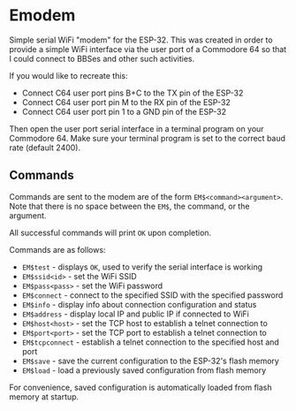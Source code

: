 # Emodem
Simple serial WiFi "modem" for the ESP-32. This was created in order to provide a simple WiFi interface via the user port of a Commodore 64 so that I could connect to BBSes and other such activities.

If you would like to recreate this:
* Connect C64 user port pins B+C to the TX pin of the ESP-32
* Connect C64 user port pin M to the RX pin of the ESP-32
* Connect C64 user port pin 1 to a GND pin of the ESP-32

Then open the user port serial interface in a terminal program on your Commodore 64. Make sure your terminal program is set to the correct baud rate (default 2400).

## Commands
Commands are sent to the modem  are of the form `EM$<command><argument>`. Note that there is no space between the `EM$`, the command, or the argument.

All successful commands will print `OK` upon completion.

Commands are as follows:
* `EM$test` - displays `OK`, used to verify the serial interface is working
* `EM$ssid<id>` - set the WiFi SSID
* `EM$pass<pass>` - set the WiFi password
* `EM$connect` - connect to the specified SSID with the specified password
* `EM$info` - display info about connection configuration and status
* `EM$address` - display local IP and public IP if connected to WiFi
* `EM$host<host>` - set the TCP host to establish a telnet connection to
* `EM$port<port>` - set the TCP port to establish a telnet connection to
* `EM$tcpconnect` - establish a telnet connection to the specified host and port
* `EM$save` - save the current configuration to the ESP-32's flash memory
* `EM$load` - load a previously saved configuration from flash memory

For convenience, saved configuration is automatically loaded from flash memory at startup.
